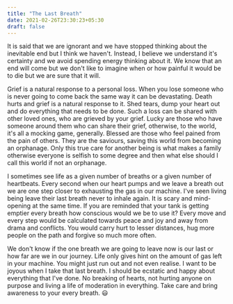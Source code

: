 ```yaml
---
title: "The Last Breath"
date: 2021-02-26T23:30:23+05:30
draft: false
---
```



It is said that we are ignorant and we have stopped thinking about the inevitable end but I think we haven't. Instead, I believe we understand it's certainty and we avoid spending energy thinking about it. We know that an end will come but we don't like to imagine when or how painful it would be to die but we are sure that it will.

Grief is a natural response to a personal loss. When you lose someone who is never going to come back the same way it can be devastating. Death hurts and grief is a natural response to it. Shed tears, dump your heart out and do everything that needs to be done. Such a loss can be shared with other loved ones, who are grieved by your grief. Lucky are those who have someone around them who can share their grief, otherwise, to the world, it's all a mocking game, generally. Blessed are those who feel pained from the pain of others. They are the saviours, saving this world from becoming an orphanage. Only this true care for another being is what makes a family otherwise everyone is selfish to some degree and then what else should I call this world if not an orphanage.

I sometimes see life as a given number of breaths or a given number of heartbeats. Every second when our heart pumps and we leave a breath out we are one step closer to exhausting the gas in our machine. I've seen living being leave their last breath never to inhale again. It is scary and mind-opening at the same time. If you are reminded that your tank is getting emptier every breath how conscious would we be to use it? Every move and every step would be calculated towards peace and joy and away from drama and conflicts. You would carry hurt to lesser distances, hug more people on the path and forgive so much more often.

We don't know if the one breath we are going to leave now is our last or how far are we in our journey. Life only gives hint on the amount of gas left in your machine. You might just run out and not even realise. I want to be joyous when I take that last breath. I should be ecstatic and happy about everything that I've done. No breaking of hearts, not hurting anyone on purpose and living a life of moderation in everything. Take care and bring awareness to your every breath. 😃

